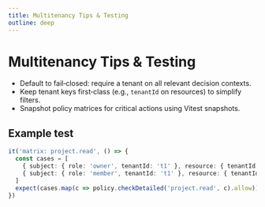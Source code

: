 ```yaml
---
title: Multitenancy Tips & Testing
outline: deep
---
```


# Multitenancy Tips & Testing

- Default to fail‑closed: require a tenant on all relevant decision contexts.
- Keep tenant keys first‑class (e.g., `tenantId` on resources) to simplify filters.
- Snapshot policy matrices for critical actions using Vitest snapshots.

## Example test

```ts
it('matrix: project.read', () => {
  const cases = [
    { subject: { role: 'owner', tenantId: 't1' }, resource: { tenantId: 't1' } },
    { subject: { role: 'member', tenantId: 't1' }, resource: { tenantId: 't2' } },
  ]
  expect(cases.map(c => policy.checkDetailed('project.read', c).allow)).toMatchSnapshot()
})
```

